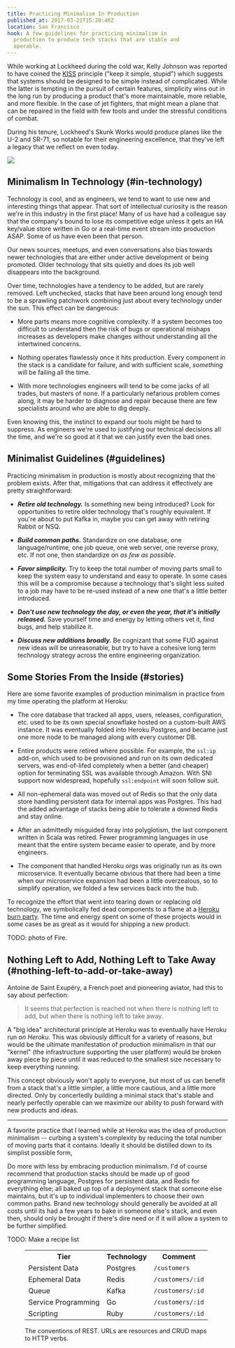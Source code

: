 ```yaml
---
title: Practicing Minimalism In Production
published_at: 2017-03-21T15:20:48Z
location: San Francisco
hook: A few guidelines for practicing minimalism in
  production to produce tech stacks that are stable and
  operable.
---
```


While working at Lockheed during the cold war, Kelly
Johnson was reported to have coined the [KISS][kiss]
principle ("keep it simple, stupid") which suggests that
systems should be designed to be simple instead of
complicated. While the latter is tempting in the pursuit of
certain features, simplicity wins out in the long run by
producing a product that's more maintainable, more
reliable, and more flexible. In the case of jet fighters,
that might mean a plane that can be repaired in the field
with few tools and under the stressful conditions of
combat.

During his tenure, Lockheed's Skunk Works would produce
planes like the U-2 and SR-71, so notable for their
engineering excellence, that they've left a legacy that we
reflect on even today.

<img src="/assets/minimalism/sea.jpg" data-rjs="2" class="overflowing">

## Minimalism In Technology (#in-technology)

Technology is cool, and as engineers, we tend to want to
use new and interesting things that appear. That sort of
intellectual curiosity is the reason we're in this industry
in the first place! Many of us have had a colleague say
that the company's bound to lose its competitive edge
unless it gets an HA key/value store written in Go or a
real-time event stream into production ASAP. Some of us
have even been that person.

Our news sources, meetups, and even conversations also bias
towards newer technologies that are either under active
development or being promoted. Older technology that sits
quietly and does its job well disappears into the
background.

Over time, technologies have a tendency to be added, but
are rarely removed. Left unchecked, stacks that have been
around long enough tend to be a sprawling patchwork
combining just about every technology under the sun. This
effect can be dangerous:

* More parts means more cognitive complexity. If a system
  becomes too difficult to understand then the risk of bugs
  or operational mishaps increases as developers make
  changes without understanding all the intertwined
  concerns.

* Nothing operates flawlessly once it hits production.
  Every component in the stack is a candidate for failure,
  and with sufficient scale, _something_ will be failing all
  the time.

* With more technologies engineers will tend to be come
  jacks of all trades, but masters of none. If a
  particularly nefarious problem comes along, it may be
  harder to diagnose and repair because there are few
  specialists around who are able to dig deeply.

Even knowing this, the instinct to expand our tools might
be hard to suppress. As engineers we're used to justifying
our technical decisions all the time, and we're so good at
it that we can justify even the bad ones.

## Minimalist Guidelines (#guidelines)

Practicing minimalism in production is mostly about
recognizing that the problem exists. After that,
mitigations that can address it effectively are pretty
straightforward:

* ***Retire old technology.*** Is something new being
  introduced? Look for opportunities to retire older
  technology that's roughly equivalent. If you're about to
  put Kafka in, maybe you can get away with retiring Rabbit
  or NSQ.

* ***Build common paths.*** Standardize on one database, one
  language/runtime, one job queue, one web server, one
  reverse proxy, etc. If not one, then standardize on _as
  few as possible_.

* ***Favor simplicity.*** Try to keep the total number of
  moving parts small to keep the system easy to understand
  and easy to operate. In some cases this will be a
  compromise because a technology that's slight less
  suited to a job may have to be re-used instead of a
  new one that's a little better introduced.

* ***Don't use new technology the day, or even the year, that
  it's initially released.*** Save yourself time and energy by
  letting others vet it, find bugs, and help stabilize it.

* ***Discuss new additions broadly.*** Be cognizant that some
  FUD against new ideas will be unreasonable, but try to
  have a cohesive long term technology strategy across the
  entire engineering organization.

## Some Stories From the Inside (#stories)

Here are some favorite examples of production minimalism in
practice from my time operating the platform at Heroku:

* The core database that tracked all apps, users, releases,
  configuration, etc. used to be its own special snowflake
  hosted on a custom-built AWS instance. It was eventually
  folded into Heroku Postgres, and became just one more
  node to be managed along with every customer DB.

* Entire products were retired where possible. For example,
  the `ssl:ip` add-on, which used to be provisioned and run
  on its own dedicated servers, was end-of-lifed completely
  when a better (and cheaper) option for terminating SSL
  was available through Amazon. With SNI support now
  widespread, hopefully `ssl:endpoint` will soon follow
  suit.

* All non-ephemeral data was moved out of Redis so that the
  only data store handling persistent data for internal
  apps was Postgres. This had the added advantage of stacks
  being able to tolerate a downed Redis and stay online.

* After an admittedly misguided foray into polyglotism, the
  last component written in Scala was retired. Fewer
  programming languages in use meant that the entire system
  became easier to operate, and by more engineers.

* The component that handled Heroku orgs was originally run
  as its own microservice. It eventually became obvious
  that there had been a time when our microservice
  expansion had been a little overzealous, so to simplify
  operation, we folded a few services back into the hub.

To recognize the effort that went into tearing down or
replacing old technology, we symbolically fed dead
components to a flame at a [Heroku burn
party](/fragments/burn-parties). The time and energy spent
on some of these projects would in some cases be as great
as it would for shipping a new product.

TODO: photo of Fire.

## Nothing Left to Add, Nothing Left to Take Away (#nothing-left-to-add-or-take-away)

Antoine de Saint Exupéry, a French poet and pioneering
aviator, had this to say about perfection:

> It seems that perfection is reached not when there is
> nothing left to add, but when there is nothing left to
> take away.

A "big idea" architectural principle at Heroku was to
eventually have Heroku run _on Heroku_. This was obviously
difficult for a variety of reasons, but would be the
ultimate manifestation of production minimalism in that our
"kernel" (the infrastructure supporting the user platform)
would be broken away piece by piece until it was reduced to
the smallest size necessary to keep everything running.

This concept obviously won't apply to everyone, but most of
us can benefit from a stack that's a little simpler, a
little more cautious, and a little more directed. Only by
concertedly building a minimal stack that's stable and
nearly perfectly operable can we maximize our ability to
push forward with new products and ideas.

---

A favorite practice that I learned while at Heroku was the
idea of production minimalism -- curbing a system's
complexity by reducing the total number of moving parts
that it contains. Ideally it should be distilled down to
its simplist possible form, 

Do more with less by embracing production minimalism. I'd
of course recommend that production stacks should be made
up of good programming language, Postgres for persistent
data, and Redis for everything else; all baked up top of a
deployment stack that someone else maintains, but it's up
to individual implementers to choose their own common
paths. Brand new technology should generally be avoided at
all costs until its had a few years to bake in someone
else's stack, and even then, should only be brought if
there's dire need or if it will allow a system to be
further simplified.

TODO: Make a recipe list

<figure>
  <table class="overflowing">
    <tr>
      <th>Tier</th>
      <th>Technology</th>
      <th>Comment</th>
    </tr>
    <tr>
      <td>Persistent Data</td>
      <td>Postgres</td>
      <td><code>/customers</code></td>
    </tr>
    <tr>
      <td>Ephemeral Data</td>
      <td>Redis</td>
      <td><code>/customers/:id</code></td>
    </tr>
    <tr>
      <td>Queue</td>
      <td>Kafka</td>
      <td><code>/customers/:id</code></td>
    </tr>
    <tr>
      <td>Service Programming</td>
      <td>Go</td>
      <td><code>/customers/:id</code></td>
    </tr>
    <tr>
      <td>Scripting</td>
      <td>Ruby</td>
      <td><code>/customers/:id</code></td>
    </tr>
  </table>
  <figcaption>The conventions of REST. URLs are resources
    and CRUD maps to HTTP verbs.</figcaption>
</figure>


[kiss]: https://en.wikipedia.org/wiki/KISS_principle

